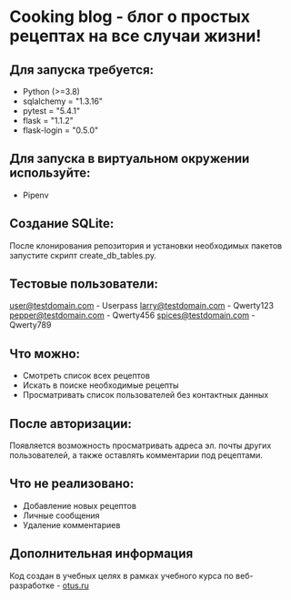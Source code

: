# Cooking blog - блог о простых рецептах на все случаи жизни!

## Для запуска требуется:
* Python (>=3.8)
* sqlalchemy = "1.3.16"
* pytest = "5.4.1"
* flask = "1.1.2"
* flask-login = "0.5.0"

## Для запуска в виртуальном окружении используйте:
* Pipenv

## Создание SQLite:
После клонирования репозитория и установки необходимых пакетов запустите скрипт create_db_tables.py.

## Тестовые пользователи:
user@testdomain.com - Userpass
larry@testdomain.com - Qwerty123
pepper@testdomain.com - Qwerty456
spices@testdomain.com - Qwerty789

## Что можно:
* Смотреть список всех рецептов
* Искать в поиске необходимые рецепты
* Просматривать список пользователей без контактных данных

## После авторизации:
Появляется возможность просматривать адреса эл. почты других пользователей, а также оставлять комментарии под рецептами.

## Что не реализовано:
* Добавление новых рецептов
* Личные сообщения
* Удаление комментариев

## Дополнительная информация
Код создан в учебных целях в рамках учебного курса по веб-разработке - [otus.ru](https://otus.ru)
